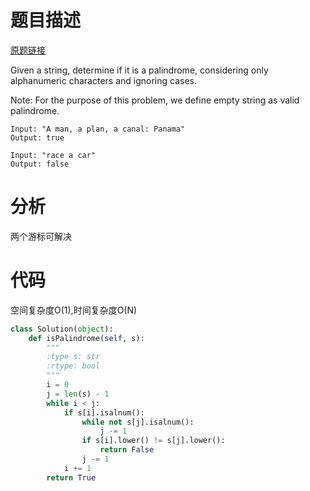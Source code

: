 
# 题目描述
[原题链接](https://leetcode.com/problems/valid-palindrome/)

Given a string, determine if it is a palindrome, considering only alphanumeric characters and ignoring cases.

Note: For the purpose of this problem, we define empty string as valid palindrome.

```
Input: "A man, a plan, a canal: Panama"
Output: true

Input: "race a car"
Output: false
```

<!--more-->

# 分析
两个游标可解决

# 代码
空间复杂度O(1),时间复杂度O(N)
```Python
class Solution(object):
    def isPalindrome(self, s):
        """
        :type s: str
        :rtype: bool
        """
        i = 0
        j = len(s) - 1
        while i < j:
            if s[i].isalnum():
                while not s[j].isalnum():
                    j -= 1
                if s[i].lower() != s[j].lower():
                    return False
                j -= 1
            i += 1
        return True
```
            